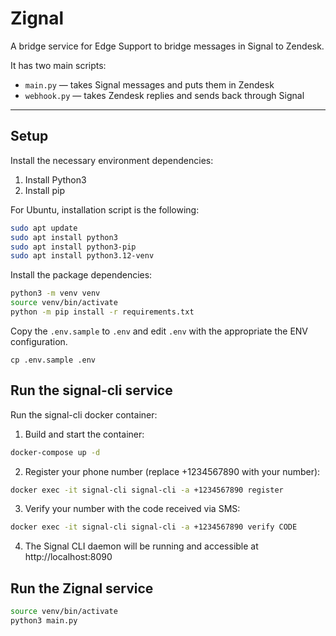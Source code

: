 # Zignal

A bridge service for Edge Support to bridge messages in Signal to Zendesk.

It has two main scripts:
- `main.py` — takes Signal messages and puts them in Zendesk
- `webhook.py` — takes Zendesk replies and sends back through Signal

---

## Setup

Install the necessary environment dependencies:

1. Install Python3
2. Install pip

For Ubuntu, installation script is the following:

```sh
sudo apt update
sudo apt install python3
sudo apt install python3-pip
sudo apt install python3.12-venv
```

Install the package dependencies:

```sh
python3 -m venv venv
source venv/bin/activate
python -m pip install -r requirements.txt
```

Copy the `.env.sample` to `.env` and edit `.env` with the appropriate the ENV configuration.

```
cp .env.sample .env
```

## Run the signal-cli service

Run the signal-cli docker container:

1. Build and start the container:
```bash
docker-compose up -d
```

2. Register your phone number (replace +1234567890 with your number):
```bash
docker exec -it signal-cli signal-cli -a +1234567890 register
```

3. Verify your number with the code received via SMS:
```bash
docker exec -it signal-cli signal-cli -a +1234567890 verify CODE
```

4. The Signal CLI daemon will be running and accessible at http://localhost:8090

## Run the Zignal service

```sh
source venv/bin/activate
python3 main.py
```
